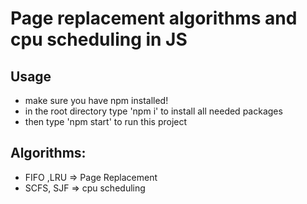 # Page replacement algorithms and cpu scheduling in JS

## Usage

-   make sure you have npm installed!
-   in the root directory type 'npm i' to install all needed packages
-   then type 'npm start' to run this project

## Algorithms:

-   FIFO ,LRU => Page Replacement
-   SCFS, SJF => cpu scheduling
